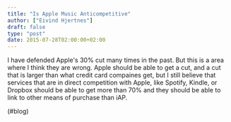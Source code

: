 ```yaml
---
title: "Is Apple Music Anticompetitive"
author: ["Eivind Hjertnes"]
draft: false
type: "post"
date: 2015-07-28T02:00:00+02:00
---
```


I have defended Apple's 30% cut many times in the past. But this is a
area where I think they are wrong. Apple should be able to get a cut,
and a cut that is larger than what credit card compaines get, but I
still believe that services that are in direct competition with Apple,
like Spotify, Kindle, or Dropbox should be able to get more than 70% and
they should be able to link to other means of purchase than iAP.

(#blog)
